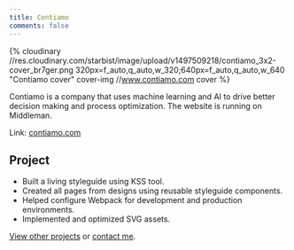 ```yaml
---
title: Contiamo
comments: false
---
```


{% cloudinary //res.cloudinary.com/starbist/image/upload/v1497509218/contiamo_3x2-cover_br7ger.png 320px=f_auto,q_auto,w_320;640px=f_auto,q_auto,w_640 "Contiamo cover" cover-img //www.contiamo.com cover %}

Contiamo is a company that uses machine learning and AI to drive better decision making and process optimization. The website is running on Middleman.

Link: [contiamo.com](//www.contiamo.com)

## Project

- Built a living styleguide using KSS tool.
- Created all pages from designs using reusable styleguide components.
- Helped configure Webpack for development and production environments.
- Implemented and optimized SVG assets.

[View other projects](/portfolio/) or [contact me](/about-me/).

